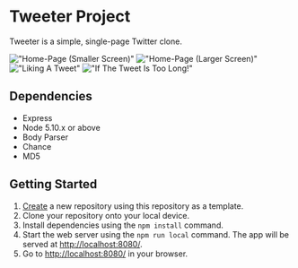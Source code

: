 # Tweeter Project

Tweeter is a simple, single-page Twitter clone.

!["Home-Page (Smaller Screen)"]("https://github.com/Abdulrahman48811/tweeter/blob/master/public/images/HOME%20PAGE~SMALLER%20SCREEN.png")
!["Home-Page (Larger Screen)"]("https://github.com/Abdulrahman48811/tweeter/blob/master/public/images/LARGER%20SCREEN.png")
!["Liking A Tweet"]("https://github.com/Abdulrahman48811/tweeter/blob/master/public/images/%22LIKE%22%20A%20TWEET.png")
!["If The Tweet Is Too Long!"]("https://github.com/Abdulrahman48811/tweeter/blob/master/public/images/TOO%20MANY%20WORDS.png")

## Dependencies

- Express
- Node 5.10.x or above
- Body Parser
- Chance
- MD5

## Getting Started

1. [Create](https://docs.github.com/en/repositories/creating-and-managing-repositories/creating-a-repository-from-a-template) a new repository using this repository as a template.
2. Clone your repository onto your local device.
3. Install dependencies using the `npm install` command.
3. Start the web server using the `npm run local` command. The app will be served at <http://localhost:8080/>.
4. Go to <http://localhost:8080/> in your browser.